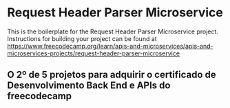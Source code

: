 # Request Header Parser Microservice

This is the boilerplate for the Request Header Parser Microservice project. Instructions for building your project can be found at https://www.freecodecamp.org/learn/apis-and-microservices/apis-and-microservices-projects/request-header-parser-microservice

## O 2º de 5 projetos para adquirir o certificado de Desenvolvimento Back End e APIs do freecodecamp
